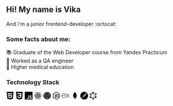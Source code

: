 ## Hi! My name is Vika
And i'm a junior frontend-developer :octocat:

### Some facts about me:

:books:  Graduate of the Web Developer course from Yandex Practicum  
:bug: Worked as a QA engineer  
:syringe: Higher medical education  

### Technology Stack

<code><img height="21" width="21" src="./icons/html5.svg" alt="html5"></code>
<code><img height="21" width="21" src="./icons/css3.svg" alt="css3"></code>
<code><img height="21" width="21" src="./icons/javascript.svg" alt="javascript"></code>
<code><img height="21" width="21" src="./icons/react.svg" alt="react"></code>
<code><img height="21" width="21" src="./icons/webpack.svg" alt="webpack"></code>
<code><img height="21" width="21" src="./icons/nodedotjs.svg" alt="nodedotjs"></code>
<code><img height="21" width="21" src="./icons/express.svg" alt="express"></code>
<code><img height="21" width="21" src="./icons/mongodb.svg" alt="mongodb"></code>
<code><img height="21" width="21" src="./icons/postman.svg" alt="postman"></code>
<code><img height="21" width="21" src="./icons/graphql.svg" alt="graphql"></code>
